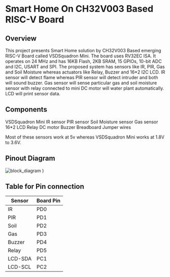 # Smart Home On CH32V003 Based RISC-V Board
## Overview
This project presents Smart Home solution by CH32V003 Based emerging RISC-V Board called VSDSquadron Mini. The board uses RV32EC ISA. It operates on 24 MHz and has 16KB Flash, 2KB SRAM, 15 GPIOs, 10-bit ADC and I2C, USART and SPI. The proposed system has sensors like IR, PIR, Gas and Soil Moisture whereas actuators like Relay, Buzzer and 16*2 I2C LCD. IR sensor will detect flame whereas PIR sensor will detect intruder and both will sound buzzer. Gas sensor will sense particular gas and soil moisture sensor with relay connected to mini DC motor will water plant automatically. LCD will print sensor data.

## Components
VSDSquadron Mini
IR sensor
PIR sensor
Soil Moisture sensor
Gas sensor
16*2 LCD
Relay
DC motor
Buzzer
Breadboard
Jumper wires

Most of these sensors work at 5v whereas VSDSquadron Mini works at 1.8V to 3.6V.

## Pinout Diagram
![block_diagram](https://github.com/Pragnesh-Papaniya/vsdsquadron-mini-internship/assets/143833682/bf1c0e21-d0af-4808-9fc6-cfd6227b00ed)
)

## Table for Pin connection
| Sensor        | Board Pin     |
| ------------- | ------------- |
| IR            | PD0           |
| PIR           | PD1           |
| Soil          | PD2           |
| Gas           | PD3           |
| Buzzer        | PD4           |
| Relay         | PD5           |
| LCD-SDA       | PC1           |
| LCD-SCL       | PC2           |
